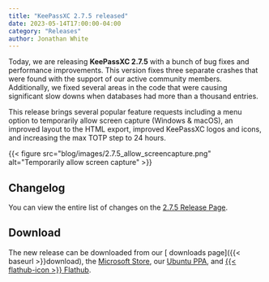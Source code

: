```yaml
---
title: "KeePassXC 2.7.5 released"
date: 2023-05-14T17:00:00-04:00
category: "Releases"
author: Jonathan White
---
```


Today, we are releasing **KeePassXC 2.7.5** with a bunch of bug fixes and performance improvements. This version fixes
three separate crashes that were found with the support of our active community members. Additionally, we fixed several
areas in the code that were causing significant slow downs when databases had more than a thousand entries.

This release brings several popular feature requests including a menu option to temporarily allow screen capture (Windows & macOS),
an improved layout to the HTML export, improved KeePassXC logos and icons, and increasing the max TOTP step to 24 hours.

{{< figure src="blog/images/2.7.5_allow_screencapture.png" alt="Temporarily allow screen capture" >}}

<!--more-->

## Changelog

You can view the entire list of changes on the [<i class="fa-brands fa-github"></i>  2.7.5 Release Page](https://github.com/keepassxreboot/keepassxc/releases/tag/2.7.5).

## Download

The new release can be downloaded from our [<i class="fa-solid fa-download"></i> downloads page]({{< baseurl >}}download),
the [<i class="fa-brands fa-microsoft"></i> Microsoft Store](https://apps.microsoft.com/store/detail/keepassxc/XP8K2L36VP0QMB),
our [<i class="fa-brands fa-ubuntu"></i> Ubuntu PPA](https://launchpad.net/~phoerious/+archive/ubuntu/keepassxc/),
and [{{< flathub-icon >}}  Flathub](https://flathub.org/apps/org.keepassxc.KeePassXC).
